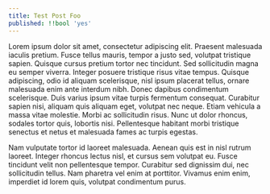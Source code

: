 ```yaml
---
title: Test Post Foo
published: !!bool 'yes'
---
```

Lorem ipsum dolor sit amet, consectetur adipiscing elit. Praesent malesuada iaculis pretium. Fusce tellus mauris, tempor a justo sed, volutpat tristique sapien. Quisque cursus pretium tortor nec tincidunt. Sed sollicitudin magna eu semper viverra. Integer posuere tristique risus vitae tempus. Quisque adipiscing, odio id aliquam scelerisque, nisl ipsum placerat tellus, ornare malesuada enim ante interdum nibh. Donec dapibus condimentum scelerisque. Duis varius ipsum vitae turpis fermentum consequat. Curabitur sapien nisi, aliquam quis aliquam eget, volutpat nec neque. Etiam vehicula a massa vitae molestie. Morbi ac sollicitudin risus. Nunc ut dolor rhoncus, sodales tortor quis, lobortis nisi. Pellentesque habitant morbi tristique senectus et netus et malesuada fames ac turpis egestas.

Nam vulputate tortor id laoreet malesuada. Aenean quis est in nisl rutrum laoreet. Integer rhoncus lectus nisl, et cursus sem volutpat eu. Fusce tincidunt velit non pellentesque tempor. Curabitur sed dignissim dui, nec sollicitudin tellus. Nam pharetra vel enim at porttitor. Vivamus enim enim, imperdiet id lorem quis, volutpat condimentum purus.